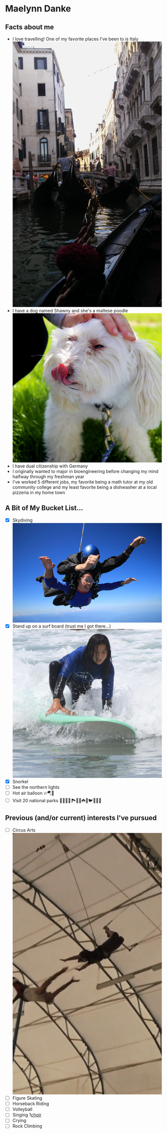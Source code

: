 # Maelynn Danke

## Facts about me 

- I love travelling! One of my favorite places I've been to is Italy
![Gondolas](20170728_183925.jpg)
- I have a dog named Shawny and she's a maltese poodle
![Shawny](Shawny.jpg)
- I have dual citizenship with Germany
- I originally wanted to major in bioengineering before changing my mind halfway through my freshman year 
- I've worked 5 different jobs, my favorite being a math tutor at my old community college and my least favorite being a dishwasher at a local pizzeria in my home town
## A Bit of My Bucket List...
- [x] Skydiving ![Skydiving](IMG_7968.JPG)
- [x] Stand up on a surf board (trust me I got there...)![surfing](IMG_0020.JPG)
- [x] Snorkel
- [ ] See the northern lights 
- [ ] Hot air balloon 🔥🪂🎈
- [ ] Visit 20 national parks 🌳🌱🍄🐌🏞🌲🐛☘️🍃🐦🦎🌿🦋
## Previous (and/or current) interests I've pursued
- [ ] Circus Arts ![trapeze](Screenshot_20230113_200308_Photos.jpg)
- [ ] Figure Skating
- [ ] Horseback Riding
- [ ] Volleyball
- [ ] Singing 1[choir](IMG_5409.jpg)
- [ ] Crying
- [ ] Rock Climbing